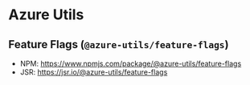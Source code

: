 # Azure Utils

## Feature Flags (`@azure-utils/feature-flags`)

- NPM: https://www.npmjs.com/package/@azure-utils/feature-flags
- JSR: https://jsr.io/@azure-utils/feature-flags
